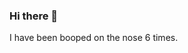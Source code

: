 ### Hi there 👋



I have been booped on the nose <!-- boop-counter -->6<!-- /boop-counter --> times. 

